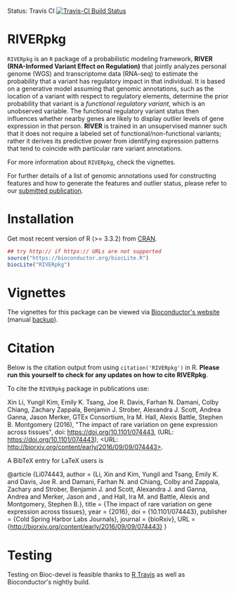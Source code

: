 Status: Travis CI [![Travis-CI Build Status](https://travis-ci.org/ipw012/RIVERpkg.svg?branch=master)](https://travis-ci.org/ipw012/RIVERpkg)

RIVERpkg
=======

`RIVERpkg` is an `R` package of a probabilistic modeling framework, __RIVER (RNA-Informed Variant Effect on Regulation)__ that jointly analyzes personal genome (WGS) and transcriptome data (RNA-seq) to estimate the probability that a variant has regulatory impact in that individual. It is based on a generative model assuming that genomic annotations, such as the location of a variant with respect to regulatory elements, determine the prior probability that variant is a _functional regulatory variant_, which is an unobserved variable. The functional regulatory variant status then influences whether nearby genes are likely to display outlier levels of gene expression in that person. __RIVER__ is trained in an unsupervised manner such that it does not require a labeled set of functional/non-functional variants; rather it derives its predictive power from identifying expression patterns that tend to coincide with particular rare variant annotations.

For more information about `RIVERpkg`, check the vignettes.

For further details of a list of genomic annotations used for constructing features and how to generate the features and outlier status, please refer to our [submitted publication](http://biorxiv.org/content/early/2016/09/09/074443).

# Installation

Get most recent version of R (>= 3.3.2) from [CRAN](http://cran.r-project.org/).

```R
## try http:// if https:// URLs are not supported
source("https://bioconductor.org/biocLite.R")
biocLite("RIVERpkg")
```
# Vignettes

The vignettes for this package can be viewed via [Bioconductor's website](http://www.bioconductor.org/packages/RIVERpkg) (manual [backup](https://github.com/ipw012/RIVERpkg)).

# Citation

Below is the citation output from using `citation('RIVERpkg')` in R. __Please run this yourself to check for any updates on how to cite RIVERpkg__.

To cite the `RIVERpkg` package in publications use:

Xin Li, Yungil Kim, Emily K. Tsang, Joe R. Davis, Farhan N. Damani, Colby Chiang, Zachary Zappala, Benjamin J. Strober, Alexandra J. Scott, Andrea Ganna, Jason Merker, GTEx Consortium, Ira M. Hall, Alexis Battle, Stephen B. Montgomery (2016), "The impact of rare variation on gene expression across tissues", doi: https://doi.org/10.1101/074443, (URL: https://doi.org/10.1101/074443), <URL: http://biorxiv.org/content/early/2016/09/09/074443>.

A BibTeX entry for LaTeX users is

@article {Li074443,
	author = {Li, Xin and Kim, Yungil and Tsang, Emily K. and Davis, Joe R. and Damani, Farhan N. and Chiang, Colby and Zappala, Zachary and Strober, Benjamin J. and Scott, Alexandra J. and Ganna, Andrea and Merker, Jason and , and Hall, Ira M. and Battle, Alexis and Montgomery, Stephen B.},
	title = {The impact of rare variation on gene expression across tissues},
	year = {2016},
	doi = {10.1101/074443},
	publisher = {Cold Spring Harbor Labs Journals},
	journal = {bioRxiv},
	URL = {http://biorxiv.org/content/early/2016/09/09/074443}
}

# Testing

Testing on Bioc-devel is feasible thanks to [R Travis](http://docs.travis-ci.com/user/languages/r/) as well as Bioconductor's nightly build.
